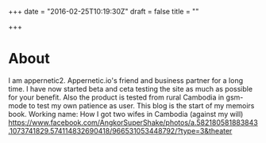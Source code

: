 +++
date = "2016-02-25T10:19:30Z"
draft = false
title = ""

+++
# About

I am appernetic2. Appernetic.io's friend and business partner for a long time. I have now started beta and ceta testing the site as much as possible for your benefit. Also the product is tested from rural Cambodia in gsm-mode to test my own patience as user. This blog is the start of my memoirs book. Working name: How I got two wifes in Cambodia (against my will)
https://www.facebook.com/AngkorSuperShake/photos/a.582180581883843.1073741829.574114832690418/966531053448792/?type=3&theater
